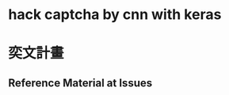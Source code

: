 hack captcha by cnn with keras
=========================================

# 奕文計畫

## Reference Material at Issues
